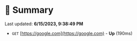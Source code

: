 # 📖 Summary
Last updated: **6/15/2023, 9:38:49 PM**

- `GET` [https://google.com](https://google.com) - **Up** (190ms)
